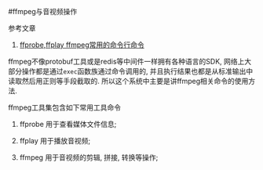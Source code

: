 #ffmpeg与音视频操作

参考文章

1. [ffprobe,ffplay ffmpeg常用的命令行命令](https://juejin.im/post/5a59993cf265da3e4f0a1e4b)

ffmpeg不像protobuf工具或是redis等中间件一样拥有各种语言的SDK, 网络上大部分操作都是通过`exec`函数族通过命令调用的, 并且执行结果也都是从标准输出中读取然后用正则等手段截取的. 所以这个系统中主要是讲ffmpeg相关命令的使用方法.

ffmpeg工具集包含如下常用工具命令

1. ffprobe 用于查看媒体文件信息;

2. ffplay 用于播放音视频;

3. ffmpeg 用于音视频的剪辑, 拼接, 转换等操作;